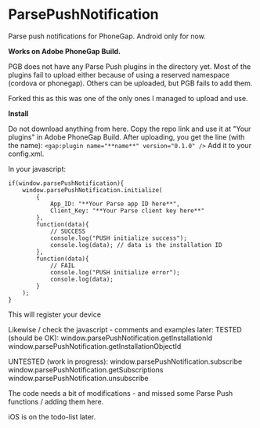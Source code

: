 ParsePushNotification
============

Parse push notifications for PhoneGap. Android only for now.

**Works on Adobe PhoneGap Build.**

PGB does not have any Parse Push plugins in the directory yet.
Most of the plugins fail to upload either because of using a reserved namespace (cordova or phonegap).
Others can be uploaded, but PGB fails to add them.

Forked this as this was one of the only ones I managed to upload and use.

**Install**

Do not download anything from here. Copy the repo link and use it at "Your plugins" in Adobe PhoneGap Build. After uploading, you get the line (with the name):
`<gap:plugin name="**name**" version="0.1.0" />`
Add it to your config.xml.

In your javascript:

```
if(window.parsePushNotification){
    window.parsePushNotification.initialize(
        {
            App_ID: "**Your Parse app ID here**",
            Client_Key: "**Your Parse client key here**"
        },
        function(data){
            // SUCCESS
            console.log("PUSH initialize success");
            console.log(data); // data is the installation ID
        },
        function(data){
            // FAIL
            console.log("PUSH initialize error");
            console.log(data);
        }
    );
}
```

This will register your device
  
  
Likewise / check the javascript - comments and examples later:
TESTED (should be OK):
window.parsePushNotification.getInstallationId
window.parsePushNotification.getInstallationObjectId

UNTESTED (work in progress):
window.parsePushNotification.subscribe
window.parsePushNotification.getSubscriptions
window.parsePushNotification.unsubscribe



The code needs a bit of modifications -  and missed some Parse Push functions / adding them here.

iOS is on the todo-list later.
